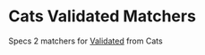 # Cats Validated Matchers

Specs 2 matchers for [Validated](https://typelevel.org/cats/datatypes/validated.html) from Cats